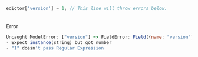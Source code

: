 ```javascript
edictor['version'] = 1; // This line will throw errors below.
```
<div class="width-100" style="margin-top: 2rem;"></div>

Error
```js
Uncaught ModelError: ["version"] => FieldError: Field({name: "version"})
- Expect instance(string) but got number
- "1" doesn't pass Regular Expression
```